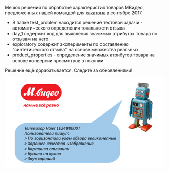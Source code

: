 Мешок решений по обработке характеристик товаров МВидео, предложенных нашей командой для [хакатона](http://hackathon.mvideo.ru/) в сентябре 2017.

* В папке test_problem находится решение тестовой задачи - автоматического определения тональности отзыва
* day_1 содержит код для выявления значимых атрибутах товара по отзывам на него
* exploratory содержит эксперименты по составлению "синтетического отзыва" на основе множества реальных
* product_properties - определение значимых атрибутов товара на основе конверсии просмотров в покупки

Решение ещё дорабатывается. Следите за обновлениями!

![image with robot](presentation/syntetic.png "Outline of our solution")
